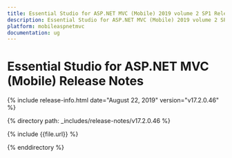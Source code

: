 ```yaml
---
title: Essential Studio for ASP.NET MVC (Mobile) 2019 volume 2 SP1 Release Notes  
description: Essential Studio for ASP.NET MVC (Mobile) 2019 volume 2 SP1 Release Notes  
platform: mobileaspnetmvc
documentation: ug
---
```


# Essential Studio for ASP.NET MVC (Mobile)  Release Notes  

{% include release-info.html date="August 22, 2019"  version="v17.2.0.46" %} 


{% directory path: _includes/release-notes/v17.2.0.46 %}

{% include {{file.url}} %}

{% enddirectory %}
